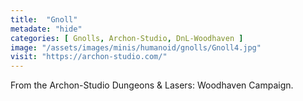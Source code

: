 ```yaml
---
title:  "Gnoll"
metadate: "hide"
categories: [ Gnolls, Archon-Studio, DnL-Woodhaven ]
image: "/assets/images/minis/humanoid/gnolls/Gnoll4.jpg"
visit: "https://archon-studio.com/"
---
```

From the Archon-Studio Dungeons & Lasers: Woodhaven Campaign.